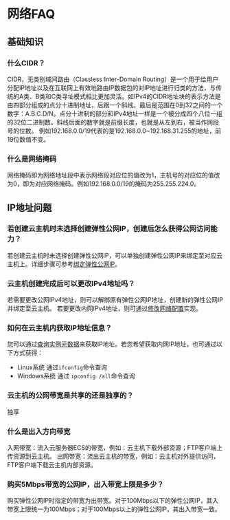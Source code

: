 # 网络FAQ

## 基础知识

### 什么CIDR？
CIDR，无类别域间路由（Classless Inter-Domain Routing）是一个用于给用户分配IP地址以及在互联网上有效地路由IP数据包的对IP地址进行归类的方法，与传统的A类、B类和C类寻址模式相比更加灵活。如IPv4的CIDR地址块的表示方法是由四部分组成的点分十进制地址，后跟一个斜线，最后是范围在0到32之间的一个数字：A.B.C.D/N。点分十进制的部分和IPv4地址一样是一个被分成四个八位一组的32位二进制数。斜线后面的数字就是前缀长度，也就是从左到右，被当作网段号的位数。
例如192.168.0.0/19代表的是192.168.0.0~192.168.31.255的地址，前19位数值不变。

### 什么是网络掩码
网络掩码即为网络地址段中表示网络段对应位的值改为1，主机号的对应位的值改为0，即为对应网络掩码。例如192.168.0.0/19的掩码为255.255.224.0。

## IP地址问题

### 若创建云主机时未选择创建弹性公网IP，创建后怎么获得公网访问能力？
若创建云主机时未选择创建弹性公网IP，可以单独创建弹性公网IP来绑定至对应云主机上。详细步骤可参考[绑定弹性公网IP](Associate-Elastic-IP.md)。

### 云主机创建完成后可以更改IPv4地址吗？
若需要更改公网IPv4地址，则可以解绑原有弹性公网IP地址，创建新的弹性公网IP并绑定至云主机。
若要更改内网IPv4地址，则可通过[修改网络配置](Modify-VPC-Attribute.md)实现。

### 如何在云主机内获取IP地址信息？
您可以通过[查询实例元数据](../Instance/Instance-Metadata.md)来获取IP地址。若您希望获取内网IP地址，也可通过以下方式获得：
* Linux系统
  通过`ifconfig`命令查询
* Windows系统
  通过 `ipconfig /all`命令查询
  
### 云主机的公网带宽是共享的还是独享的？
独享

### 什么是出入方向带宽
入网带宽：流入云服务器ECS的带宽，例如：云主机下载外部资源；FTP客户端上传资源到云主机。
出网带宽：流出云主机的带宽，例如：云主机对外提供访问，FTP客户端下载云主机内部资源。

### 购买5Mbps带宽的公网IP，出入带宽上限是多少？
 购买弹性公网IP时指定的带宽为出带宽。对于100Mbps以下的弹性公网IP，其入带宽上限统一为100Mbps；对于100Mbps以上的弹性公网IP，其出入带宽一致。

